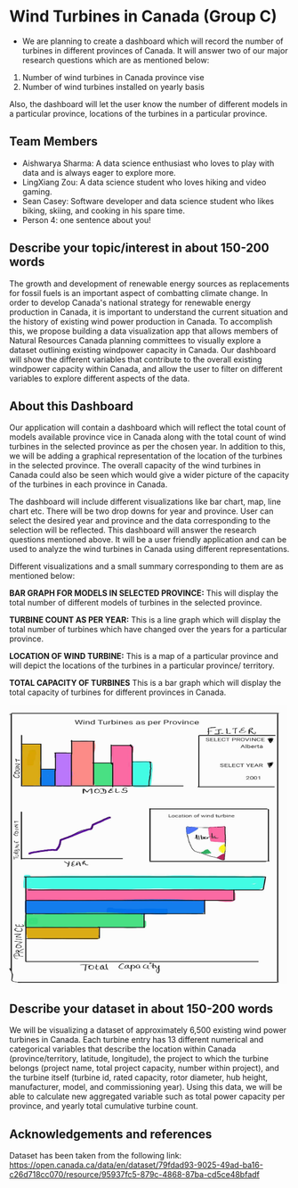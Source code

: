 # Wind Turbines in Canada (Group C)

- We are planning to create a dashboard which will record the number of turbines in different provinces of Canada. It will answer two of our major research questions which are as mentioned below:

1. Number of wind turbines in Canada province vise
2. Number of wind turbines installed on yearly basis

Also, the dashboard will let the user know the number of different models in a particular province, locations of the turbines in a particular province.

## Team Members

- Aishwarya Sharma: A data science enthusiast who loves to play with data and is always eager to explore more.
- LingXiang Zou: A data science student who loves hiking and video gaming.
- Sean Casey: Software developer and data science student who likes biking, skiing, and cooking in his spare time.
- Person 4: one sentence about you!

## Describe your topic/interest in about 150-200 words

The growth and development of renewable energy sources as replacements for fossil fuels is an important aspect of combatting climate change. In order to develop Canada's national strategy for renewable energy production in Canada, it is important to understand the current situation and the history of existing wind power production in Canada. To accomplish this, we propose building a data visualization app that allows members of Natural Resources Canada planning committees to visually explore a dataset outlining existing windpower capacity in Canada. Our dashboard will show the different variables that contribute to the overall existing windpower capacity within Canada, and allow the user to filter on different variables to explore different aspects of the data.   

## About this Dashboard

Our application will contain a dashboard which will reflect the total count of models available province vice in Canada along with the total count of wind turbines in the selected province as per the chosen year. In addition to this, we will be adding a graphical representation of the location of the turbines in the selected province. The overall capacity of the wind turbines in Canada could also be seen which would give a wider picture of the capacity of the turbines in each province in Canada.

The dashboard will include different visualizations like bar chart, map, line chart etc. There will be two drop downs for year and province. User can select the desired year and province and the data corresponding to the selection will be reflected. This dashboard will answer the research questions mentioned above. It will be a user friendly application and can be used to analyze the wind turbines in Canada using different representations. 

Different visualizations and a small summary corresponding to them are as mentioned below:

**BAR GRAPH FOR MODELS IN SELECTED PROVINCE:** This will display the total number of different models of turbines in the selected province.

**TURBINE COUNT AS PER YEAR:** This is a line graph which will display the total number of turbines which have changed over the years for a particular province.

**LOCATION OF WIND TURBINE:** This is a map of a particular province and will depict the locations of the turbines in a particular province/ territory.

**TOTAL CAPACITY OF TURBINES** This is a bar graph which will display the total capacity of turbines for different provinces in Canada.

<img src ="dashboard.jpg" width="500px" height="500px">


## Describe your dataset in about 150-200 words

We will be visualizing a dataset of approximately 6,500 existing wind power turbines in Canada. Each turbine entry has 13 different numerical and categorical variables that describe the location within Canada (province/territory, latitude, longitude), the project to which the turbine belongs (project name, total project capacity, number within project), and the turbine itself (turbine id, rated 
capacity, rotor diameter, hub height, manufacturer, model, and commissioning year). Using this data, we will be able to calculate new aggregated variable such as total power capacity per province, and yearly total cumulative turbine count. 

## Acknowledgements and references 

Dataset has been taken from the following link:
https://open.canada.ca/data/en/dataset/79fdad93-9025-49ad-ba16-c26d718cc070/resource/95937fc5-879c-4868-87ba-cd5ce48bfadf